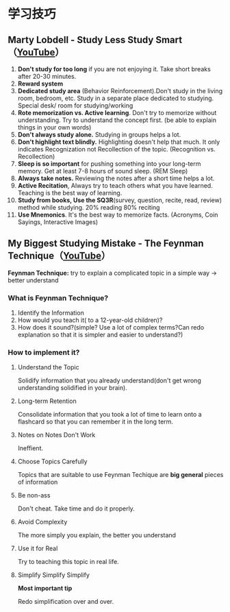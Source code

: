 # 学习技巧

## **Marty Lobdell - Study Less Study Smart**（[YouTube](https://youtu.be/IlU-zDU6aQ0)）

1. **Don't study for too long** if you are not enjoying it. Take short breaks after 20-30 minutes.
2. **Reward system**
3. **Dedicated study area** (Behavior Reinforcement).Don't study in the living room, bedroom, etc. Study in a separate place dedicated to studying. Special desk/ room for studying/working
4. **Rote memorization vs. Active learning**. Don't try to memorize without understanding. Try to understand the concept first. (be able to explain things in your own words)
5. **Don't always study alone.** Studying in groups helps a lot.
6. **Don't highlight text blindly.** Highlighting doesn't help that much. It only indicates Recognization not Recollection of the topic. (Recognition vs. Recollection)
7. **Sleep is so important** for pushing something into your long-term memory. Get at least 7-8 hours of sound sleep. (REM  Sleep)
8. **Always take notes.** Reviewing the notes after a short time helps a lot.
9. **Active Recitation**, Always try to teach others what you have learned. Teaching is the best way of learning.
10. **Study from books, Use the SQ3R**(survey, question, recite, read, review) method while studying. 20% reading 80% reciting
11. **Use Mnemonics**. It's the best way to memorize facts. (Acronyms, Coin Sayings, Interactive Images)

## **My Biggest Studying Mistake - The Feynman Technique**（[YouTube](https://youtu.be/IDB_3S1ezsc)）

**Feynman Technique:** try to explain a complicated topic in a simple way -> better understand

### **What is Feynman Technique?**

1. Identify the Information
2. How would you teach it( to a 12-year-old children)?
3. How does it sound?(simple? Use a lot of complex terms?Can redo explanation so that it is simpler and easier to understand?)

### **How to implement it?**

1. Understand the Topic

    Solidify information that you already understand(don't get wrong understanding solidified in your brain).

2. Long-term Retention

   Consolidate information that you took a lot of time to learn onto a flashcard so that you can remember it in the long term.

3. Notes on Notes Don't Work

    Ineffient.

4. Choose Topics Carefully

    Topics that are suitable to use Feynman Techique are **big general** pieces of information

5. Be non-ass

    Don't cheat. Take time and do it properly.

6. Avoid Complexity

    The more simply  you explain, the better you understand

7. Use it for Real

   Try to teaching this topic in real life.

8. Simplify Simplify Simplify

    **Most important tip**

    Redo simplification over and over.
